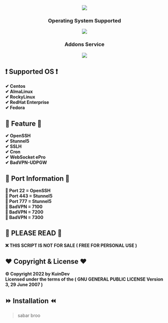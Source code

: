
<div id="welcome" align="center">
<img src="https://readme-typing-svg.herokuapp.com/?color=ff9705&center=true&lines=KuinDev%20RPM-SSH%20Script"/>
</div>


<h3 align="center">
Operating System Supported
</h3>
<p align="center">
<a href="https://github.com/wildysheverando-project/autoscript/">
  <img src="Image/os.png">
</a>
</p>
<h3 align="center">
Addons Service
</h3>

<p align="center">
<a href="https://github.com/wildysheverando-project/autoscript/">
  <img src="https://raw.githubusercontent.com/wildysheverando-project/autoscript.github.io/main/icons/addons%20v2ray%20trojan.png">
</a>
</p>

## ❗ Supported OS ❗
<b>
✔ Centos <br>
✔ AlmaLinux <br>
✔ RockyLinux <br>
✔ RedHat Enterprise<br>
✔ Fedora<br>
</b>

## 🔰 Feature 🔰
<b>
✔ OpenSSH<br>
✔ Stunnel5 <Br>
✔ SSLH<br>
✔ Cron<br>
✔ WebSocket ePro<br>
✔ BadVPN-UDPGW<br>
</b>

## 🔰 Port Information 🔰
<b>
🔸 Port 22   = OpenSSH<br>
🔸 Port 443  = Stunnel5<br>
🔸 Port 777  = Stunnel5<br>
🔸 BadVPN    = 7100<br>
🔸 BadVPN    = 7200<br>
🔸 BadVPN    = 7300<br>
</b>

## 🚫 PLEASE READ 🚫
<b>
❌ THIS SCRIPT IS NOT FOR SALE ( FREE FOR PERSONAL USE ) <br>
</b>

## ❤ Copyright & License ❤
<b>© Copyright 2022 by KuinDev</b> <br>
<b>Licensed under the terms of the ( GNU GENERAL PUBLIC LICENSE Version 3, 29 June 2007 )</b>

## ⏩ Installation ⏪
> sabar broo
